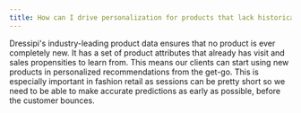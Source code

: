 ```yaml
---
title: How can I drive personalization for products that lack historical data?
---
```

Dressipi's industry-leading product data ensures that no product is ever completely new. It has a set of product attributes that already has visit and sales propensities to learn from. This means our clients can start using new products in personalized recommendations from the get-go. This is especially important in fashion retail as sessions can be pretty short so we need to be able to make accurate predictions as early as possible, before the customer bounces.